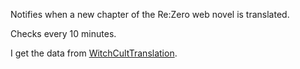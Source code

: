 Notifies when a new chapter of the Re:Zero web novel is translated.

Checks every 10 minutes.

I get the data from [WitchCultTranslation](https://witchculttranslation.com/).
